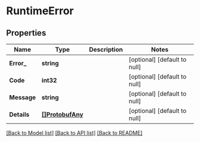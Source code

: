 # RuntimeError

## Properties
Name | Type | Description | Notes
------------ | ------------- | ------------- | -------------
**Error_** | **string** |  | [optional] [default to null]
**Code** | **int32** |  | [optional] [default to null]
**Message** | **string** |  | [optional] [default to null]
**Details** | [**[]ProtobufAny**](protobufAny.md) |  | [optional] [default to null]

[[Back to Model list]](../README.md#documentation-for-models) [[Back to API list]](../README.md#documentation-for-api-endpoints) [[Back to README]](../README.md)
